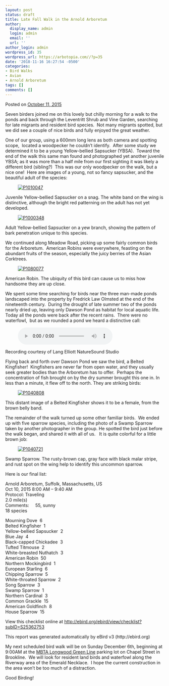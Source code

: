 ```yaml
---
layout: post
status: draft
title: Late Fall Walk in the Arnold Arboretum
author:
  display_name: admin
  login: admin
  email: ''
  url: ''
author_login: admin
wordpress_id: 35
wordpress_url: https://arbotopia.com//?p=35
date: '2018-11-16 16:27:54 -0500'
categories:
- Bird Walks
- Avian
- Arnold Arboretum
tags: []
comments: []
---
```




<p>Posted on&nbsp;<a href="https://web.archive.org/web/20160126152734/http://www.arbotopia.com/late-fall-walk-in-the-arnold-arboretum/">October 11, 2015</a></p>





<p>Seven birders joined me on this lovely but chilly morning for a walk to the ponds and back through the Leventritt Shrub and Vine Garden, searching for late migrants and resident bird species.&nbsp; Not many migrants spotted, but we did see a couple of nice birds and fully enjoyed the great weather.</p>





<p>One of our group, using a 600mm long lens as both camera and spotting scope,&nbsp; located a woodpecker he couldn&rsquo;t identify.&nbsp; After some study we determined it to be a young Yellow-bellied Sapsucker (YBSA).&nbsp; Toward the end of the walk this same man found and photographed yet another juvenile YBSA; as it was more than a half mile from our first sighting it was likely a different bird (sibling?)&nbsp; This was our only woodpecker on the walk, but a nice one!&nbsp; Here are images of a young, not so fancy sapsucker, and the beautiful adult of the species:</p>


<p><!-- wp:image {"id":1125,"linkDestination":"custom"} --></p>
<figure class="wp-block-image"><a href="https://web.archive.org/web/20160126152734/http://www.arbotopia.com/wp-content/uploads/2015/10/P1010047.jpg"><img src="https://web.archive.org/web/20160126152734im_/http://www.arbotopia.com/wp-content/uploads/2015/10/P1010047.jpg" alt="P1010047" class="wp-image-1125"/></a></figure>





<p>Juvenile Yellow-bellied Sapsucker on a snag. The white band on the wing is distinctive, although the bright red patterning on the adult has not yet developed.</p>


<p><!-- wp:image {"id":1126,"linkDestination":"custom"} --></p>
<figure class="wp-block-image"><a href="https://web.archive.org/web/20160126152734/http://www.arbotopia.com/wp-content/uploads/2015/10/P1000348.jpg"><img src="https://web.archive.org/web/20160126152734im_/http://www.arbotopia.com/wp-content/uploads/2015/10/P1000348.jpg" alt="P1000348" class="wp-image-1126"/></a></figure>





<p>Adult Yellow-bellied Sapsucker on a yew branch, showing the pattern of bark penetration unique to this species.</p>





<p>We continued along Meadow Road, picking up some fairly common birds for the Arboretum.&nbsp; American Robins were everywhere, feasting on the abundant fruits of the season, especially the juicy berries of the Asian Corktrees.</p>


<p><!-- wp:image {"id":1127,"linkDestination":"custom"} --></p>
<figure class="wp-block-image"><a href="https://web.archive.org/web/20160126152734/http://www.arbotopia.com/wp-content/uploads/2015/10/P1080077.jpg"><img src="https://web.archive.org/web/20160126152734im_/http://www.arbotopia.com/wp-content/uploads/2015/10/P1080077.jpg" alt="P1080077" class="wp-image-1127"/></a></figure>





<p>American Robin. The ubiquity of this bird can cause us to miss how handsome they are up close.</p>





<p>We spent some time searching for birds near the three man-made ponds landscaped into the property by Fredrick Law Olmsted at the end of the nineteenth century.&nbsp; During the drought of late summer two of the ponds nearly dried up, leaving only Dawson Pond as habitat for local aquatic life. Today all the ponds were back after the recent rains.&nbsp; There were no waterfowl,&nbsp; but as we rounded a pond we heard a distinctive call:</p>


<p><!-- wp:audio {"id":314} --></p>
<figure class="wp-block-audio"><audio controls src="https://arbotopia.com/wp-content/uploads/2018/11/2-28-Belted-Kingfisher.wav"></audio></figure>
<p><!-- /wp:audio --></p>



<p>Recording courtesy of Lang Elliott NatureSound Studio</p>





<p>Flying back and forth over Dawson Pond we saw the bird, a Belted Kingfisher!&nbsp; Kingfishers are never far from open water, and they usually seek greater bodies than the Arboretum has to offer.&nbsp; Perhaps the concentration of fish brought on by the dry summer brought this one in. In less than a minute, it flew off to the north. They are striking birds:</p>


<p><!-- wp:image {"id":1128,"linkDestination":"custom"} --></p>
<figure class="wp-block-image"><a href="https://web.archive.org/web/20160126152734/http://www.arbotopia.com/wp-content/uploads/2015/10/P1040808.jpg"><img src="https://web.archive.org/web/20160126152734im_/http://www.arbotopia.com/wp-content/uploads/2015/10/P1040808.jpg" alt="P1040808" class="wp-image-1128"/></a></figure>





<p>This distant image of a Belted Kingfisher shows it to be a female, from the brown belly band.</p>





<p>The remainder of the walk turned up some other familiar birds.&nbsp; We ended up with five sparrow species, including the photo of a Swamp Sparrow taken by another photographer in the group. He spotted the bird just before the walk began, and shared it with all of us.&nbsp;&nbsp; It is quite colorful for a little brown job:</p>


<p><!-- wp:image {"id":1129,"linkDestination":"custom"} --></p>
<figure class="wp-block-image"><a href="https://web.archive.org/web/20160126152734/http://www.arbotopia.com/wp-content/uploads/2015/10/P1040721.jpg"><img src="https://web.archive.org/web/20160126152734im_/http://www.arbotopia.com/wp-content/uploads/2015/10/P1040721.jpg" alt="P1040721" class="wp-image-1129"/></a></figure>





<p>Swamp Sparrow. The rusty-brown cap, gray face with black malar stripe, and rust spot on the wing help to identify this uncommon sparrow.</p>





<p>Here is our final list:</p>





<p>Arnold Arboretum, Suffolk, Massachusetts, US<br>Oct 10, 2015 8:00 AM &ndash; 9:40 AM<br>Protocol: Traveling<br>2.0 mile(s)<br>Comments:&nbsp;&nbsp;&nbsp;&nbsp; 55, sunny<br>18 species</p>





<p>Mourning Dove&nbsp; 6<br>Belted Kingfisher&nbsp; 1<br>Yellow-bellied Sapsucker&nbsp; 2<br>Blue Jay&nbsp; 4<br>Black-capped Chickadee&nbsp; 3<br>Tufted Titmouse&nbsp; 2<br>White-breasted Nuthatch&nbsp; 3<br>American Robin&nbsp; 50<br>Northern Mockingbird&nbsp; 1<br>European Starling&nbsp; 6<br>Chipping Sparrow&nbsp; 5<br>White-throated Sparrow&nbsp; 2<br>Song Sparrow&nbsp; 3<br>Swamp Sparrow&nbsp; 1<br>Northern Cardinal&nbsp; 3<br>Common Grackle&nbsp; 15<br>American Goldfinch&nbsp; 8<br>House Sparrow&nbsp; 15</p>





<p>View this checklist online at <a href="https://ebird.org/view/checklist/S25362753">http://ebird.org/ebird/view/checklist?subID=S25362753</a></p>





<p>This report was generated automatically by eBird v3 (http://ebird.org)</p>





<p>My next scheduled bird walk will be on Sunday December&nbsp;6th, beginning at 9:00AM at the&nbsp;<a href="https://web.archive.org/web/20160126152734/https://www.google.com/maps/place/Longwood/@42.3414463,-71.1097493,17.93z/data=!4m7!1m4!3m3!1s0x89e379905a07dc3d:0xdf3aebc9a456d9eb!2sRiverway!3b1!3m1!1s0x89e37992be5ab19f:0xe4a4c144aa5ea6e7">MBTA Longwood Green Line</a>&nbsp;parking lot on Chapel Street in Brookline.&nbsp; We will look for resident land birds and waterfowl along the Riverway area of the Emerald Necklace.&nbsp; I hope the current construction in the area won&rsquo;t be too much of a distraction.</p>





<p>Good Birding!<br></p>


